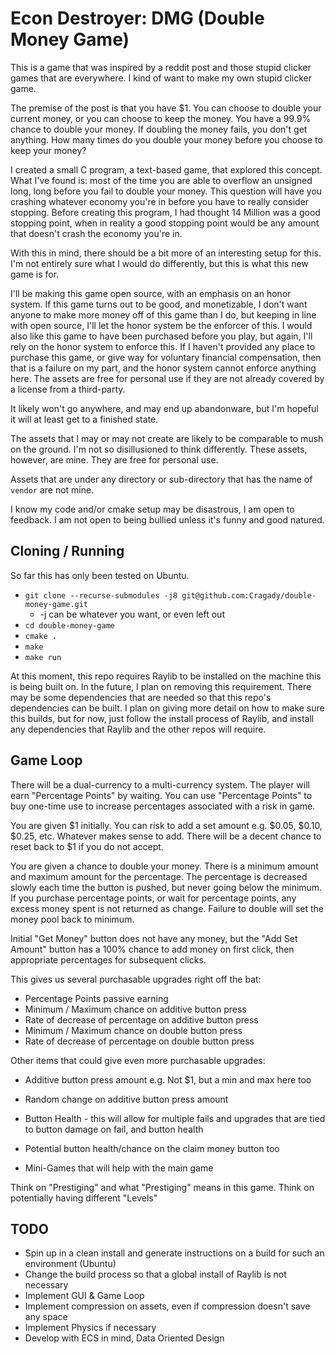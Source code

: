 # Econ Destroyer: DMG (Double Money Game)

This is a game that was inspired by a reddit post and those stupid clicker games that are everywhere. I kind of want to make my own stupid clicker game.

The premise of the post is that you have $1. You can choose to double your current money, or you can choose to keep the money. You have a 99.9% chance to double your money. If doubling the money fails, you don't get anything. How many times do you double your money before you choose to keep your money?

I created a small C program, a text-based game, that explored this concept. What I've found is: most of the time you are able to overflow an unsigned long, long before you fail to double your money. This question will have you crashing whatever economy you're in before you have to really consider stopping. Before creating this program, I had thought 14 Million was a good stopping point, when in reality a good stopping point would be any amount that doesn't crash the economy you're in.

With this in mind, there should be a bit more of an interesting setup for this. I'm not entirely sure what I would do differently, but this is what this new game is for.

I'll be making this game open source, with an emphasis on an honor system. If this game turns out to be good, and monetizable, I don't want anyone to make more money off of this game than I do, but keeping in line with open source, I'll let the honor system be the enforcer of this. I would also like this game to have been purchased before you play, but again, I'll rely on the honor system to enforce this. If I haven't provided any place to purchase this game, or give way for voluntary financial compensation, then that is a failure on my part, and the honor system cannot enforce anything here. The assets are free for personal use if they are not already covered by a license from a third-party.

It likely won't go anywhere, and may end up abandonware, but I'm hopeful it will at least get to a finished state.

The assets that I may or may not create are likely to be comparable to mush on the ground. I'm not so disillusioned to think differently. These assets, however, are mine. They are free for personal use.

Assets that are under any directory or sub-directory that has the name of `vendor` are not mine.

I know my code and/or cmake setup may be disastrous, I am open to feedback. I am not open to being bullied unless it's funny and good natured.

## Cloning / Running

So far this has only been tested on Ubuntu.

* `git clone --recurse-submodules -j8 git@github.com:Cragady/double-money-game.git`
  * -j can be whatever you want, or even left out
* `cd double-money-game`
* `cmake .`
* `make`
* `make run`

At this moment, this repo requires Raylib to be installed on the machine this is being built on. In the future, I plan on removing this requirement. There may be some dependencies that are needed so that this repo's dependencies can be built. I plan on giving more detail on how to make sure this builds, but for now, just follow the install process of Raylib, and install any dependencies that Raylib and the other repos will require.

## Game Loop

There will be a dual-currency to a multi-currency system. The player will earn "Percentage Points" by waiting. You can use "Percentage Points" to buy one-time use to increase percentages associated with a risk in game.

You are given $1 initially. You can risk to add a set amount e.g. $0.05, $0.10, $0.25, etc. Whatever makes sense to add. There will be a decent chance to reset back to $1 if you do not accept.

You are given a chance to double your money. There is a minimum amount and maximum amount for the percentage. The percentage is decreased slowly each time the button is pushed, but never going below the minimum. If you purchase percentage points, or wait for percentage points, any excess money spent is not returned as change. Failure to double will set the money pool back to minimum.

Initial "Get Money" button does not have any money, but the "Add Set Amount" button has a 100% chance to add money on first click, then appropriate percentages for subsequent clicks.

This gives us several purchasable upgrades right off the bat:

* Percentage Points passive earning
* Minimum / Maximum chance on additive button press
* Rate of decrease of percentage on additive button press
* Minimum / Maximum chance on double button press
* Rate of decrease of percentage on double button press

Other items that could give even more purchasable upgrades:

* Additive button press amount e.g. Not $1, but a min and max here too
* Random change on additive button press amount
* Button Health - this will allow for multiple fails and upgrades that are tied to button damage on fail, and button health
* Potential button health/chance on the claim money button too

* Mini-Games that will help with the main game


Think on "Prestiging" and what "Prestiging" means in this game.
Think on potentially having different "Levels"


## TODO

* Spin up in a clean install and generate instructions on a build for such an environment (Ubuntu)
* Change the build process so that a global install of Raylib is not necessary
* Implement GUI & Game Loop
* Implement compression on assets, even if compression doesn't save any space
* Implement Physics if necessary
* Develop with ECS in mind, Data Oriented Design
